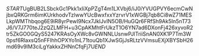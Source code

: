 $START$UgBUB2LSbckGc1Pkk1xIiXpPZgT4m1LXVbj6/iJ0iYVUGPVY6ecmCwNjbxQRKGrm6imKUrkhodvTzlwwYUcBwxfxxYzrvrV1xWGBj7qb8Ci8wZ71MESLkpWMThbqog6E9iR8yrPewI9Ncx7JklJvIN5OB/HuGQr6FRfSh9Ak5In5nT73J6/V7J770teJ2zQZLMFH+u3CpAKMhtFrUkzT1O6YN7ad6DXonFj426xyvoR2tr5ZkGO0GQyS5247KRAsOyXWc8vGWNNLUsnwPJlTriiSnAN0XK1P7Tm3W0psf6RlaxsQ5nFFIhhOPXYo1nL71touQb1XJwSGjJsRLtzVVmsuEXjXBYSbH26md69v9lM3ciLgYakkxZHNnCfqFj7U$END$